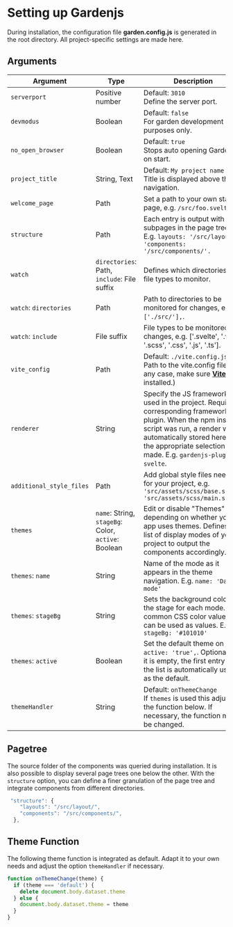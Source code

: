 # Setting up Gardenjs

During installation, the configuration file **garden.config.js** is generated in the root directory. All project-specific settings are made here.

## Arguments

| Argument | Type | Description |
|--- |--- | --- |
| `serverport` | Positive number | Default: `3010` <br> Define the server port. |
| `devmodus` | Boolean |  Default: `false` <br> For garden development purposes only. |
| `no_open_browser` | Boolean |  Default: `true` <br> Stops auto opening Gardenjs on start. |
| `project_title` | String, Text |  Default: `My project name`<br> Title is displayed above the navigation. |
| `welcome_page` | Path | Set a path to your own start page, e.g. `/src/foo.svelte`. |
| `structure` | Path | Each entry is output with its subpages in the page tree. <br> E.g. `layouts: '/src/layout/, 'components: '/src/components/'.` |
| `watch`| `directories`: Path, `include`: File suffix | Defines which directories and file types to monitor. |
| `watch`: `directories` | Path | Path to directories to be monitored for changes, e.g. `['./src/'],`. |
| `watch`: `include` | File suffix | File types to be monitored for changes, e.g. ['.svelte', '.vue', '.scss', '.css', '.js', '.ts']. |
| `vite_config` | Path | Default: `./vite.config.js` <br> Path to the vite.config file. (In any case, make sure **[Vite](https://vitejs.dev/)** is installed.)  |
| `renderer` | String |  Specify the JS framework(s) used in the project. Requires a corresponding framework plugin. When the npm install script was run, a render was automatically stored here if the appropriate selection was made. E.g. `gardenjs-plugin-svelte`.
| `additional_style_files` | Path |  Add global style files needed for your project, e.g. `'src/assets/scss/base.scss', 'src/assets/scss/main.scss'` |
| `themes` | `name`: String, `stageBg`: Color, `active`: Boolean | Edit or disable "Themes" depending on whether your app uses themes. Defines a list of display modes of your project to output the components accordingly. |
| `themes`: `name` | String | Name of the mode as it appears in the theme navigation. E.g. `name: 'Dark mode'` |
| `themes`: `stageBg` | String | Sets the background color of the stage for each mode. All common CSS color values can be used as values. E.g. `stageBg: '#101010'` |
| `themes`: `active` | Boolean | Set the default theme on start: `active: 'true',`. Optionally, if it is empty, the first entry in the list is automatically used as the default. |
| `themeHandler` | String |  Default: `onThemeChange` <br> If `themes` is used this adjusts the function below. If necessary, the function must be changed. |

## Pagetree

The source folder of the components was queried during installation. It is also possible to display several page trees one below the other. With the `structure` option, you can define a finer granulation of the page tree and integrate components from different directories.

```js
 "structure": {
    "layouts": "/src/layout/",
    "components": "/src/components/",
  },
```


## Theme Function

The following theme function is integrated as default. Adapt it to your own needs and adjust the option `themeHandler` if necessary.

```js
function onThemeChange(theme) {
  if (theme === 'default') {
    delete document.body.dataset.theme
  } else {
    document.body.dataset.theme = theme
  }
}
```
